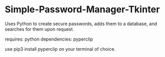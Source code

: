 # Simple-Password-Manager-Tkinter

Uses Python to create secure passwords, adds them to a database, and searches for them upon request.

requires: python
dependencies: pyperclip

use pip3 install pyperclip on your terminal of choice.
